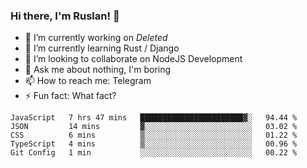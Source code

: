 ### Hi there, I'm Ruslan! 👋

- 🔭 I’m currently working on *Deleted*
- 🌱 I’m currently learning Rust / Django
- 👯 I’m looking to collaborate on NodeJS Development
- 💬 Ask me about nothing, I'm boring
- 📫 How to reach me: Telegram
- ⚡ Fun fact: What fact?

<!--START_SECTION:waka-->
```text
JavaScript   7 hrs 47 mins   ███████████████████████▓░   94.44 % 
JSON         14 mins         ▓░░░░░░░░░░░░░░░░░░░░░░░░   03.02 % 
CSS          6 mins          ▒░░░░░░░░░░░░░░░░░░░░░░░░   01.22 % 
TypeScript   4 mins          ▒░░░░░░░░░░░░░░░░░░░░░░░░   00.96 % 
Git Config   1 min           ░░░░░░░░░░░░░░░░░░░░░░░░░   00.22 % 
```
<!--END_SECTION:waka-->
